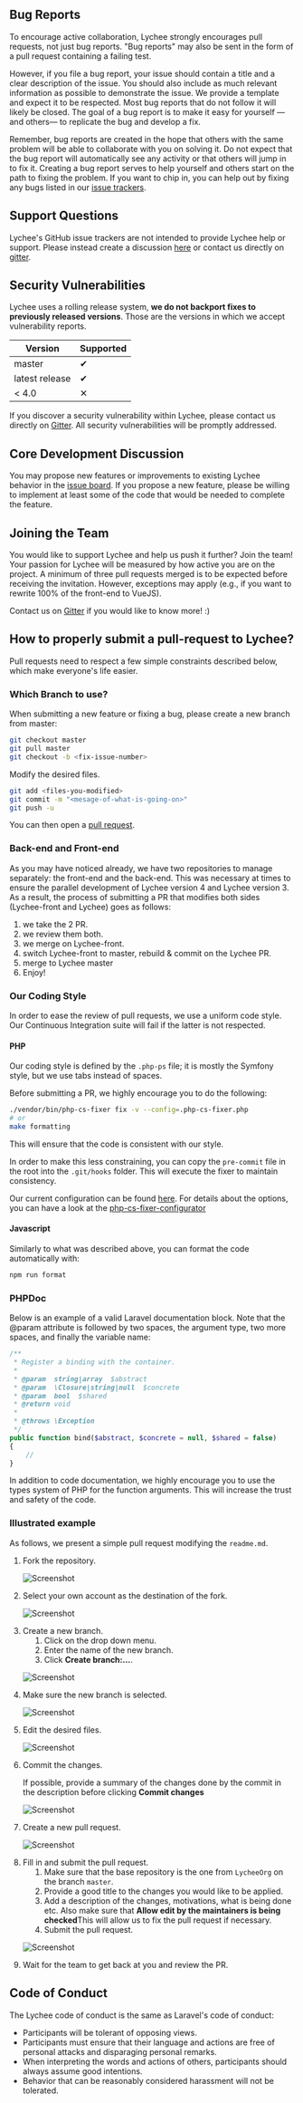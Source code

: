## Bug Reports

To encourage active collaboration, Lychee strongly encourages pull requests, not just bug reports. "Bug reports" may also be sent in the form of a pull request containing a failing test.

However, if you file a bug report, your issue should contain a title and a clear description of the issue. You should also include as much relevant information as possible to demonstrate the issue. We provide a template and expect it to be respected. Most bug reports that do not follow it will likely be closed. The goal of a bug report is to make it easy for yourself &mdash;and others&mdash; to replicate the bug and develop a fix.

Remember, bug reports are created in the hope that others with the same problem will be able to collaborate with you on solving it. Do not expect that the bug report will automatically see any activity or that others will jump in to fix it. Creating a bug report serves to help yourself and others start on the path to fixing the problem. If you want to chip in, you can help out by fixing any bugs listed in our [issue trackers][1].

## Support Questions

Lychee's GitHub issue trackers are not intended to provide Lychee help or support. Please instead create a discussion [here][3] or contact us directly on [gitter][2].

## Security Vulnerabilities

Lychee uses a rolling release system, **we do not backport fixes to previously released versions**.
Those are the versions in which we accept vulnerability reports.

| Version      | Supported|
|--------------|----------|
|master        |&#10004;  |
|latest release|&#10004;  |
|< 4.0         |&#10005;  |

If you discover a security vulnerability within Lychee, please contact us directly on [Gitter][2]. All security vulnerabilities will be promptly addressed.

## Core Development Discussion

You may propose new features or improvements to existing Lychee behavior in the [issue board][1]. If you propose a new feature, please be willing to implement at least some of the code that would be needed to complete the feature.

## Joining the Team

You would like to support Lychee and help us push it further? Join the team!
Your passion for Lychee will be measured by how active you are on the project.
A minimum of three pull requests merged is to be expected before receiving the invitation.
However, exceptions may apply (e.g., if you want to rewrite 100% of the front-end to VueJS).

Contact us on [Gitter][2] if you would like to know more! :)

## How to properly submit a pull-request to Lychee?

Pull requests need to respect a few simple constraints described below, which make everyone's life easier.

### Which Branch to use?
When submitting a new feature or fixing a bug, please create a new branch from master:

```bash
git checkout master
git pull master
git checkout -b <fix-issue-number>
```

Modify the desired files.

```bash
git add <files-you-modified>
git commit -m "<mesage-of-what-is-going-on>"
git push -u
```

You can then open a [pull request][4].

### Back-end and Front-end
As you may have noticed already, we have two repositories to manage separately: the front-end and the back-end.
This was necessary at times to ensure the parallel development of Lychee version 4 and Lychee version 3.
As a result, the process of submitting a PR that modifies both sides (Lychee-front and Lychee) goes as follows:

1. we take the 2 PR.
2. we review them both.
3. we merge on Lychee-front.
4. switch Lychee-front to master, rebuild & commit on the Lychee PR.
5. merge to Lychee master
6. Enjoy!

### Our Coding Style
In order to ease the review of pull requests, we use a uniform code style. Our Continuous Integration suite will 
fail if the latter is not respected.

#### PHP

Our coding style is defined by the `.php-ps` file; it is mostly the Symfony style, but we use tabs instead of spaces.

Before submitting a PR, we highly encourage you to do the following:
```bash
./vendor/bin/php-cs-fixer fix -v --config=.php-cs-fixer.php
# or
make formatting
```
This will ensure that the code is consistent with our style.

In order to make this less constraining, you can copy the `pre-commit` file in the root into the `.git/hooks` folder. This will execute the fixer to maintain consistency.

Our current configuration can be found [here](https://github.com/LycheeOrg/Lychee/blob/master/.php_cs).
For details about the options, you can have a look at the [php-cs-fixer-configurator](https://mlocati.github.io/php-cs-fixer-configurator)

#### Javascript

Similarly to what was described above, you can format the code automatically with:

```bash
npm run format
```

### PHPDoc
Below is an example of a valid Laravel documentation block. Note that the @param attribute is followed by two spaces, the argument type, two more spaces, and finally the variable name:

```php
/**
 * Register a binding with the container.
 *
 * @param  string|array  $abstract
 * @param  \Closure|string|null  $concrete
 * @param  bool  $shared
 * @return void
 *
 * @throws \Exception
 */
public function bind($abstract, $concrete = null, $shared = false)
{
    //
}
```

In addition to code documentation, we highly encourage you to use the types system of PHP for the function arguments.
This will increase the trust and safety of the code.

### Illustrated example

As follows, we present a simple pull request modifying the `readme.md`.

<ol>
<li>Fork the repository.

<p><img alt="Screenshot" src="img/contribute1.png" /></p>
</li>

<li>Select your own account as the destination of the fork.

<p><img alt="Screenshot" src="img/contribute2.png" /></p>
</li>

<li>Create a new branch.

<ol style="margin-left:1em">
<li>Click on the drop down menu.</li>
<li>Enter the name of the new branch.</li>
<li>Click <strong>Create branch:...</strong>.</li>
</ol>

<p><img alt="Screenshot" src="img/contribute3.png" /></p>
</li>

<li>Make sure the new branch is selected.

<p><img alt="Screenshot" src="img/contribute4.png" /></p>
</li>

<li>Edit the desired files.

<p><img alt="Screenshot" src="img/contribute5.png" /></p>
</li>

<li>Commit the changes.

If possible, provide a summary of the changes done by the commit in the description before clicking <strong>Commit changes</strong>

<p><img alt="Screenshot" src="img/contribute6.png" /></p>
</li>

<li>Create a new pull request.

<p><img alt="Screenshot" src="img/contribute7.png" /></p>
</li>

<li>Fill in and submit the pull request.

<ol style="margin-left:1em">
<li>Make sure that the base repository is the one from <code>LycheeOrg</code> on the branch <code>master</code>.</li>
<li>Provide a good title to the changes you would like to be applied.</li>
<li>Add a description of the changes, motivations, what is being done etc. Also make sure that <strong>Allow edit by the maintainers is being checked</strong>This will allow us to fix the pull request if necessary.</li>
<li>Submit the pull request.</li>
</ol>

<p><img alt="Screenshot" src="img/contribute8.png" /></p>
</li>

<li>Wait for the team to get back at you and review the PR.</li>

</ol>

## Code of Conduct
The Lychee code of conduct is the same as Laravel's code of conduct:

- Participants will be tolerant of opposing views.
- Participants must ensure that their language and actions are free of personal attacks and disparaging personal remarks.
- When interpreting the words and actions of others, participants should always assume good intentions.
- Behavior that can be reasonably considered harassment will not be tolerated.


[1]: https://github.com/LycheeOrg/Lychee/issues
[2]: https://gitter.im/LycheeOrg/Lobby
[3]: https://github.com/LycheeOrg/Lychee/discussions
[4]: https://github.com/LycheeOrg/Lychee/pulls

